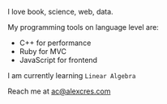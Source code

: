 I love book, science, web, data. 

My programming tools on language level are:
- C++ for performance
- Ruby for MVC
- JavaScript for frontend

I am currently learning `Linear Algebra`

Reach me at ac@alexcres.com

<!--
**alexcres/alexcres** is a ✨ _special_ ✨ repository because its `README.md` (this file) appears on your GitHub profile.

Here are some ideas to get you started:

- 🔭 I’m currently working on ...
- 🌱 I’m currently learning ...
- 👯 I’m looking to collaborate on ...
- 🤔 I’m looking for help with ...
- 💬 Ask me about ...
- 📫 How to reach me: ...
- 😄 Pronouns: ...
- ⚡ Fun fact: ...
-->
